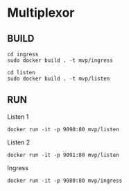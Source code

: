 # Multiplexor

## BUILD
```
cd ingress
sudo docker build . -t mvp/ingress
```

```
cd listen
sudo docker build . -t mvp/listen
```

## RUN
Listen 1
```
docker run -it -p 9090:80 mvp/listen
```
Listen 2
```
docker run -it -p 9091:80 mvp/listen
```
Ingress
```
docker run -it -p 9080:80 mvp/ingress
```